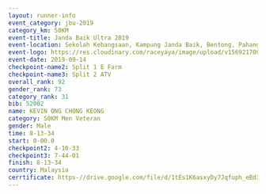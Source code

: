 ```yaml
---
layout: runner-info 
event_category: jbu-2019 
category_km: 50KM 
event-title: Janda Baik Ultra 2019
event-location: Sekolah Kebangsaan, Kampung Janda Baik, Bentong, Pahang, Malaysia 
event-logo: https://res.cloudinary.com/raceyaya/image/upload/v1569217009/logo/janda-baik_vch1pc.jpg 
event-date: 2019-09-14 
checkpoint-name2: Split 1 E Farm 
checkpoint-name3: Split 2 ATV 
overall_rank: 92
gender_rank: 73
category_rank: 31
bib: 52002
name: KEVIN ONG CHONG KEONG
category: 50KM Men Veteran
gender: Male
time: 8-13-34
start: 0-00.0
checkpoint2: 4-10-33
checkpoint3: 7-44-01
finish: 8-13-34
country: Malaysia
cerrtificate: https-//drive.google.com/file/d/1tEs1K6asxyDy7Jqfuph_eBd38V9pyGLY/view?usp=sharing
---
```

